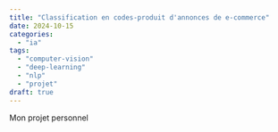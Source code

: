 ```yaml
---
title: "Classification en codes-produit d'annonces de e-commerce"
date: 2024-10-15
categories: 
  - "ia"
tags: 
  - "computer-vision"
  - "deep-learning"
  - "nlp"
  - "projet"
draft: true
---
```


Mon projet personnel
